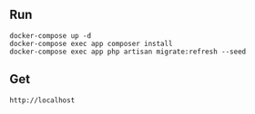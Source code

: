 ## Run

```
docker-compose up -d
docker-compose exec app composer install
docker-compose exec app php artisan migrate:refresh --seed
```

## Get

```
http://localhost
```
